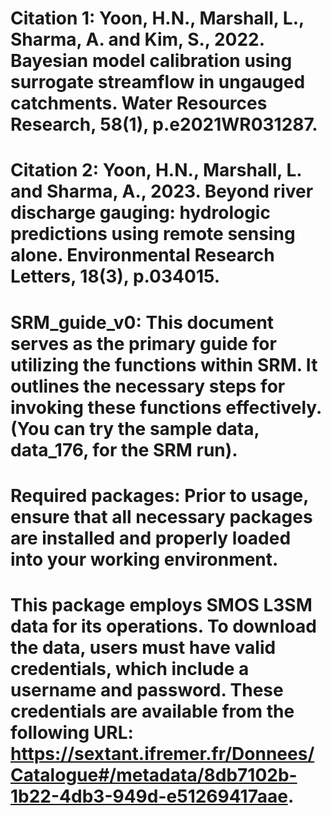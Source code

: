 # Citation 1: Yoon, H.N., Marshall, L., Sharma, A. and Kim, S., 2022. Bayesian model calibration using surrogate streamflow in ungauged catchments. Water Resources Research, 58(1), p.e2021WR031287.
# Citation 2: Yoon, H.N., Marshall, L. and Sharma, A., 2023. Beyond river discharge gauging: hydrologic predictions using remote sensing alone. Environmental Research Letters, 18(3), p.034015.
# SRM_guide_v0: This document serves as the primary guide for utilizing the functions within SRM. It outlines the necessary steps for invoking these functions effectively. (You can try the sample data, data_176, for the SRM run).
# Required packages: Prior to usage, ensure that all necessary packages are installed and properly loaded into your working environment.
# This package employs SMOS L3SM data for its operations. To download the data, users must have valid credentials, which include a username and password. These credentials are available from the following URL: https://sextant.ifremer.fr/Donnees/Catalogue#/metadata/8db7102b-1b22-4db3-949d-e51269417aae.
